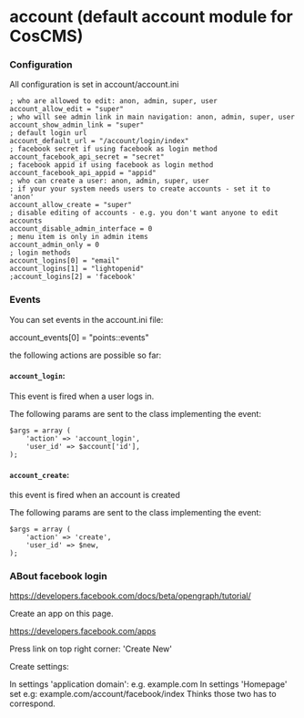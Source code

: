 account (default account module for CosCMS)
===========================================

### Configuration

All configuration is set in account/account.ini

    ; who are allowed to edit: anon, admin, super, user
    account_allow_edit = "super"
    ; who will see admin link in main navigation: anon, admin, super, user
    account_show_admin_link = "super"
    ; default login url
    account_default_url = "/account/login/index"
    ; facebook secret if using facebook as login method
    account_facebook_api_secret = "secret"
    ; facebook appid if using facebook as login method
    account_facebook_api_appid = "appid"
    ; who can create a user: anon, admin, super, user
    ; if your your system needs users to create accounts - set it to 'anon'
    account_allow_create = "super"
    ; disable editing of accounts - e.g. you don't want anyone to edit accounts
    account_disable_admin_interface = 0
    ; menu item is only in admin items
    account_admin_only = 0
    ; login methods
    account_logins[0] = "email"
    account_logins[1] = "lightopenid"
    ;account_logins[2] = 'facebook'


### Events

You can set events in the account.ini file: 

account_events[0] = "points::events"

the following actions are possible so far: 

#### `account_login`:

This event is fired when a user logs in. 

The following params are sent to the class implementing the event:

    $args = array (
        'action' => 'account_login',
        'user_id' => $account['id'],
    );

#### `account_create`:

this event is fired when an account is created

The following params are sent to the class implementing the event:

    $args = array (
        'action' => 'create',
        'user_id' => $new,
    );

### ABout facebook login 

https://developers.facebook.com/docs/beta/opengraph/tutorial/

Create an app on this page. 

https://developers.facebook.com/apps

Press link on top right corner: 'Create New'

Create settings: 

In settings 'application domain': e.g. example.com
In settings 'Homepage' set e.g: example.com/account/facebook/index
Thinks those two has to correspond.  

